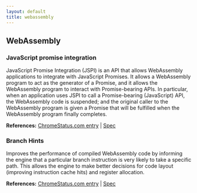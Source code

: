 ```yaml
---
layout: default
title: webassembly
---
```


## WebAssembly

### JavaScript promise integration

JavaScript Promise Integration (JSPI) is an API that allows WebAssembly applications to integrate with JavaScript Promises. It allows a WebAssembly program to act as the generator of a Promise, and it allows the WebAssembly program to interact with Promise-bearing APIs. In particular, when an application uses JSPI to call a Promise-bearing (JavaScript) API, the WebAssembly code is suspended; and the original caller to the WebAssembly program is given a Promise that will be fulfilled when the WebAssembly program finally completes.

**References:** [ChromeStatus.com entry](https://chromestatus.com/feature/5059306691878912) | [Spec](https://github.com/WebAssembly/js-promise-integration)

### Branch Hints

Improves the performance of compiled WebAssembly code by informing the engine that a particular branch instruction is very likely to take a specific path. This allows the engine to make better decisions for code layout (improving instruction cache hits) and register allocation.

**References:** [ChromeStatus.com entry](https://chromestatus.com/feature/5089072889290752) | [Spec](https://github.com/WebAssembly/branch-hinting)

